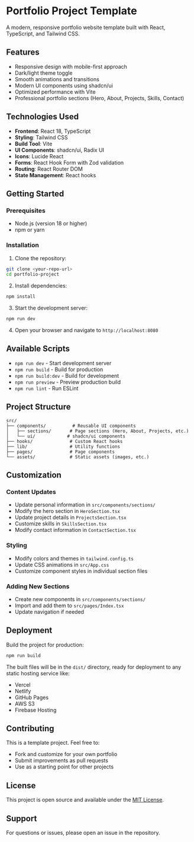 # Portfolio Project Template

A modern, responsive portfolio website template built with React, TypeScript, and Tailwind CSS.

## Features

- Responsive design with mobile-first approach
- Dark/light theme toggle
- Smooth animations and transitions
- Modern UI components using shadcn/ui
- Optimized performance with Vite
- Professional portfolio sections (Hero, About, Projects, Skills, Contact)

## Technologies Used

- **Frontend**: React 18, TypeScript
- **Styling**: Tailwind CSS
- **Build Tool**: Vite
- **UI Components**: shadcn/ui, Radix UI
- **Icons**: Lucide React
- **Forms**: React Hook Form with Zod validation
- **Routing**: React Router DOM
- **State Management**: React hooks

## Getting Started

### Prerequisites

- Node.js (version 18 or higher)
- npm or yarn

### Installation

1. Clone the repository:
```bash
git clone <your-repo-url>
cd portfolio-project
```

2. Install dependencies:
```bash
npm install
```

3. Start the development server:
```bash
npm run dev
```

4. Open your browser and navigate to `http://localhost:8080`

## Available Scripts

- `npm run dev` - Start development server
- `npm run build` - Build for production
- `npm run build:dev` - Build for development
- `npm run preview` - Preview production build
- `npm run lint` - Run ESLint

## Project Structure

```
src/
├── components/          # Reusable UI components
│   ├── sections/       # Page sections (Hero, About, Projects, etc.)
│   └── ui/            # shadcn/ui components
├── hooks/              # Custom React hooks
├── lib/                # Utility functions
├── pages/              # Page components
└── assets/             # Static assets (images, etc.)
```

## Customization

### Content Updates
- Update personal information in `src/components/sections/`
- Modify the hero section in `HeroSection.tsx`
- Update project details in `ProjectsSection.tsx`
- Customize skills in `SkillsSection.tsx`
- Modify contact information in `ContactSection.tsx`

### Styling
- Modify colors and themes in `tailwind.config.ts`
- Update CSS animations in `src/App.css`
- Customize component styles in individual section files

### Adding New Sections
- Create new components in `src/components/sections/`
- Import and add them to `src/pages/Index.tsx`
- Update navigation if needed

## Deployment

Build the project for production:

```bash
npm run build
```

The built files will be in the `dist/` directory, ready for deployment to any static hosting service like:
- Vercel
- Netlify
- GitHub Pages
- AWS S3
- Firebase Hosting

## Contributing

This is a template project. Feel free to:
- Fork and customize for your own portfolio
- Submit improvements as pull requests
- Use as a starting point for other projects

## License

This project is open source and available under the [MIT License](LICENSE).

## Support

For questions or issues, please open an issue in the repository.
